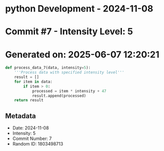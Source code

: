 ﻿# python Development - 2024-11-08
# Commit #7 - Intensity Level: 5
# Generated on: 2025-06-07 12:20:21
```python
def process_data_7(data, intensity=5):
    '''Process data with specified intensity level'''
    result = []
    for item in data:
        if item > 0:
            processed = item * intensity + 47
            result.append(processed)
    return result
```
## Metadata
- Date: 2024-11-08
- Intensity: 5
- Commit Number: 7
- Random ID: 1803498713
